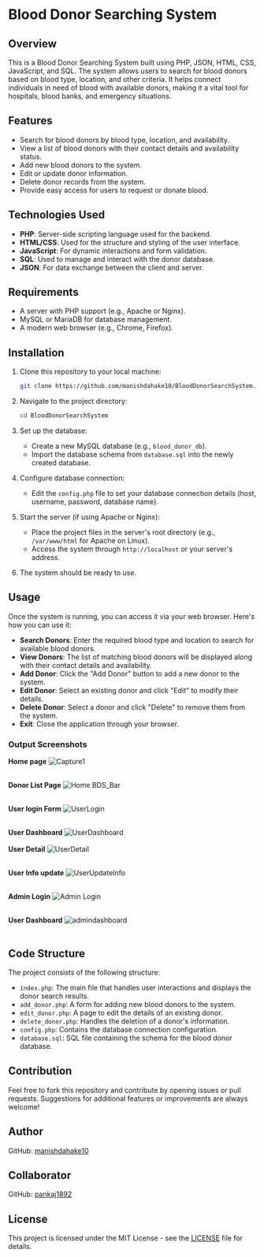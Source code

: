 # Blood Donor Searching System

## Overview
This is a Blood Donor Searching System built using PHP, JSON, HTML, CSS, JavaScript, and SQL. The system allows users to search for blood donors based on blood type, location, and other criteria. It helps connect individuals in need of blood with available donors, making it a vital tool for hospitals, blood banks, and emergency situations.

## Features
- Search for blood donors by blood type, location, and availability.
- View a list of blood donors with their contact details and availability status.
- Add new blood donors to the system.
- Edit or update donor information.
- Delete donor records from the system.
- Provide easy access for users to request or donate blood.

## Technologies Used
- **PHP**: Server-side scripting language used for the backend.
- **HTML/CSS**: Used for the structure and styling of the user interface.
- **JavaScript**: For dynamic interactions and form validation.
- **SQL**: Used to manage and interact with the donor database.
- **JSON**: For data exchange between the client and server.

## Requirements
- A server with PHP support (e.g., Apache or Nginx).
- MySQL or MariaDB for database management.
- A modern web browser (e.g., Chrome, Firefox).

## Installation

1. Clone this repository to your local machine:
    ```bash
    git clone https://github.com/manishdahake10/BloodDonorSearchSystem.git
    ```

2. Navigate to the project directory:
    ```bash
    cd BloodDonorSearchSystem
    ```

3. Set up the database:
    - Create a new MySQL database (e.g., `blood_donor_db`).
    - Import the database schema from `database.sql` into the newly created database.

4. Configure database connection:
    - Edit the `config.php` file to set your database connection details (host, username, password, database name).

5. Start the server (if using Apache or Nginx):
    - Place the project files in the server's root directory (e.g., `/var/www/html` for Apache on Linux).
    - Access the system through `http://localhost` or your server's address.

6. The system should be ready to use.

## Usage
Once the system is running, you can access it via your web browser. Here's how you can use it:

- **Search Donors**: Enter the required blood type and location to search for available blood donors.
- **View Donors**: The list of matching blood donors will be displayed along with their contact details and availability.
- **Add Donor**: Click the "Add Donor" button to add a new donor to the system.
- **Edit Donor**: Select an existing donor and click "Edit" to modify their details.
- **Delete Donor**: Select a donor and click "Delete" to remove them from the system.
- **Exit**: Close the application through your browser.

### Output Screenshots

**Home page**
![Capture1](https://github.com/user-attachments/assets/a43faa08-fd5d-4e04-86e0-728eba6545f9)<br><br>

**Donor List Page**
![Home BDS_Bar](https://github.com/user-attachments/assets/afcf8326-6133-4a8e-b5ac-cc965d66c0ec)<br><br>

**User login Form**
![UserLogin](https://github.com/user-attachments/assets/a5ee5b65-d02a-4f55-a380-59ab7d55687b)<br><br>

**User Dashboard**
![UserDashboard](https://github.com/user-attachments/assets/860ae567-8970-4791-accf-c1d9ab8c8bd3)
<br><br>
**User Detail**
![UserDetail](https://github.com/user-attachments/assets/24b14ef4-da27-4e3c-b277-2da90f7dc1b9)<br><br>

**User Info update**
![UserUpdateInfo](https://github.com/user-attachments/assets/1cc9bc37-51c2-4a2a-8cdc-64789f7bef8d)<br><br>

**Admin Login**
![Admin Login](https://github.com/user-attachments/assets/0c88733c-263f-48c4-863e-68d6dd783be7)<br><br>

**User Dashboard**
![admindashboard](https://github.com/user-attachments/assets/d2e9202f-8594-4466-99fd-33997a10c7e5)<br><br>


## Code Structure
The project consists of the following structure:

- `index.php`: The main file that handles user interactions and displays the donor search results.
- `add_donor.php`: A form for adding new blood donors to the system.
- `edit_donor.php`: A page to edit the details of an existing donor.
- `delete_donor.php`: Handles the deletion of a donor's information.
- `config.php`: Contains the database connection configuration.
- `database.sql`: SQL file containing the schema for the blood donor database.

## Contribution
Feel free to fork this repository and contribute by opening issues or pull requests. Suggestions for additional features or improvements are always welcome!

## Author 
GitHub: [manishdahake10](https://github.com/manishdahake10)
## Collaborator
GitHub: [pankaj1892](https://github.com/pankaj1892)

## License
This project is licensed under the MIT License - see the [LICENSE](LICENSE) file for details.
